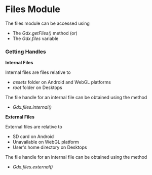 # Files Module

The files module can be accessed using 

* The *Gdx.getFiles()* method (or)
* The *Gdx.files* variable

### Getting Handles

**Internal Files**

Internal files are files relative to 

* *assets* folder on Android and WebGL platforms
* *root* folder on Desktops

The file handle for an internal file can be obtained using the method

* *Gdx.files.internal()* 

**External Files**

External files are relative to

* SD card on Android
* Unavailable on WebGL platform
* User's home directory on Desktops

The file handle for an internal file can be obtained using the method

* *Gdx.files.external()* 

